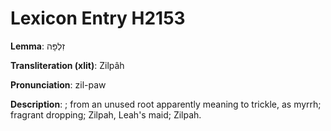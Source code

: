 # Lexicon Entry H2153

**Lemma**: זִלְפָּה

**Transliteration (xlit)**: Zilpâh

**Pronunciation**: zil-paw

**Description**:
; from an unused root apparently meaning to trickle, as myrrh; fragrant dropping; Zilpah, Leah's maid; Zilpah.
